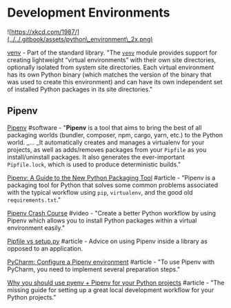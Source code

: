 # Development Environments

![https://xkcd.com/1987/](../../.gitbook/assets/python\_environment\_2x.png)

[venv](https://docs.python.org/3/library/venv.html) - Part of the standard library. "The [`venv`](https://docs.python.org/3/library/venv.html#module-venv) module provides support for creating lightweight “virtual environments” with their own site directories, optionally isolated from system site directories. Each virtual environment has its own Python binary (which matches the version of the binary that was used to create this environment) and can have its own independent set of installed Python packages in its site directories."

## Pipenv

[Pipenv](https://docs.pipenv.org/en/latest/#pipenv-python-dev-workflow-for-humans) #software - "**Pipenv** is a tool that aims to bring the best of all packaging worlds (bundler, composer, npm, cargo, yarn, etc.) to the Python world. _... _It automatically creates and manages a virtualenv for your projects, as well as adds/removes packages from your `Pipfile` as you install/uninstall packages. It also generates the ever-important `Pipfile.lock`, which is used to produce deterministic builds."

[Pipenv: A Guide to the New Python Packaging Tool](https://realpython.com/pipenv-guide/) #article - "Pipenv is a packaging tool for Python that solves some common problems associated with the typical workflow using `pip`, `virtualenv`, and the good old `requirements.txt`."

[Pipenv Crash Course](https://www.youtube.com/watch?v=6Qmnh5C4Pmo) #video - "Create a better Python workflow by using Pipenv which allows you to install Python packages within a virtual environment easily."

[Pipfile vs setup.py](https://docs.pipenv.org/en/latest/advanced/#pipfile-vs-setup-py) #article - Advice on using Pipenv inside a library as opposed to an application.

[PyCharm: Configure a Pipenv environment](https://www.jetbrains.com/help/pycharm/pipenv.html#Pipenv.xml) #article - "To use Pipenv with PyCharm, you need to implement several preparation steps."

[Why you should use pyenv + Pipenv for your Python projects](https://hackernoon.com/reaching-python-development-nirvana-bb5692adf30c) #article - "The missing guide for setting up a great local development workflow for your Python projects."
